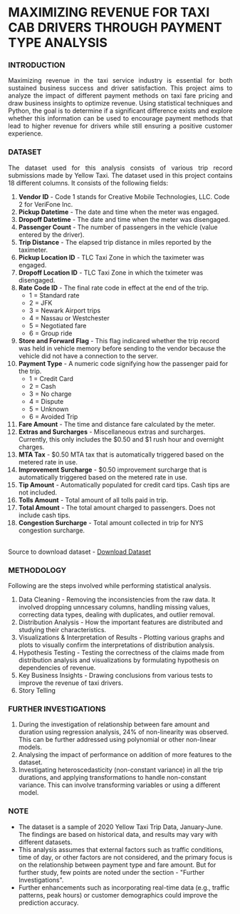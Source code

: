 # MAXIMIZING REVENUE FOR TAXI CAB DRIVERS THROUGH PAYMENT TYPE ANALYSIS

### INTRODUCTION
<p align="justify">Maximizing revenue in the taxi service industry is essential for both sustained business success and driver satisfaction. This project aims to analyze the impact of different payment methods on taxi fare pricing and draw business insights to optimize revenue. Using statistical techniques and Python, the goal is to determine if a significant difference exists and explore whether this information can be used to encourage payment methods that lead to higher revenue for drivers while still ensuring a positive customer experience.</p>

### DATASET
<p align="justify">The dataset used for this analysis consists of various trip record submissions made by Yellow Taxi. The dataset used in this project contains 18 different columns. It consists of the following fields:

<ol>
<li><b>Vendor ID</b> - Code 1 stands for Creative Mobile Technologies, LLC. Code 2 for VeriFone Inc.</li>

<li><b>Pickup Datetime</b> - The date and time when the meter was engaged.</li>

<li><b>Dropoff Datetime</b> - The date and time when the meter was disengaged.</li>

<li><b>Passenger Count</b> - The number of passengers in the vehicle (value entered by the driver).</li>

<li><b>Trip Distance</b> - The elapsed trip distance in miles reported by the taximeter.</li>

<li><b>Pickup Location ID</b> - TLC Taxi Zone in which the taximeter was engaged.</li>

<li><b>Dropoff Location ID</b> - TLC Taxi Zone in which the tximeter was disengaged.</li>

<li><b>Rate Code ID</b> - The final rate code in effect at the end of the trip.<br>
<ul>
<li>1 = Standard rate</li>
<li>2 = JFK</li>
<li>3 = Newark Airport trips</li>
<li>4 = Nassau or Westchester</li>
<li>5 = Negotiated fare</li>
<li>6 = Group ride</li>
</ul>
</li>

<li><b>Store and Forward Flag</b> - This flag indicared whether the trip record was held in vehicle memory before sending to the vendor because the vehicle did not have a connection to the server.</li>
<li><b>Payment Type</b> - A numeric code signifying how the passenger paid for the trip.<br>
<ul>
<li>1 = Credit Card</li>
<li>2 = Cash</li>
<li>3 = No charge</li>
<li>4 = Dispute</li>
<li>5 = Unknown</li>
<li>6 = Avoided Trip</li>
</ul>
</li>

<li><b>Fare Amount</b> - The time and distance fare calculated by the meter.</li>

<li><b>Extras and Surcharges</b> - Miscellaneous extras and surcharges. Currently, this only includes the $0.50 and $1 rush hour and overnight charges.</li>

<li><b>MTA Tax</b> - $0.50 MTA tax that is automatically triggered based on the metered rate in use.</li>

<li><b>Improvement Surcharge</b> - $0.50 improvement surcharge that is automatically triggered based on the metered rate in use.</li>

<li><b>Tip Amount</b> - Automatically populated for credit card tips. Cash tips are not included.</li>

<li><b>Tolls Amount</b> - Total amount of all tolls paid in trip.</li>

<li><b>Total Amount</b> - The total amount charged to passengers. Does not include cash tips.</li>

<li><b>Congestion Surcharge</b> - Total amount collected in trip for NYS congestion surcharge.</li>
</ol>
<br>
Source to download dataset - <a href="https://data.world/vizwiz/nyc-taxi-jan-2020/workspace/file?filename=yellow_tripdata_2020-01.csv">Download Dataset</a> 
</p>

### METHODOLOGY
Following are the steps involved while performing statistical analysis.<p align="justify">
<ol>
<li>Data Cleaning - Removing the inconsistencies from the raw data. It involved dropping unncessary columns, handling missing values, correcting data types, dealing with duplicates, and outlier removal.</li>
<li>Distribution Analysis - How the important features are distributed and studying their characteristics.</li>
<li>Visualizations & Interpretation of Results - Plotting various graphs and plots to visually confirm the interpretations of distribution analysis.</li>
<li>Hypothesis Testing - Testing the correctness of the claims made from distribution analysis and visualizations by formulating hypothesis on dependencies of revenue.</li>
<li>Key Business Insights - Drawing conclusions from various tests to improve the revenue of taxi drivers.</li>
<li>Story Telling</li>
</ol></p>

### FURTHER INVESTIGATIONS
<ol>
<li>During the investigation of relationship between fare amount and duration using regression analysis, 24% of non-linearity was observed. This can be further addressed using polynomial or other non-linear models.</li>
<li>Analysing the impact of performance on addition of more features to the dataset.</li>
<li>Investigating heteroscedasticity (non-constant variance) in all the trip durations, and applying transformations to handle non-constant variance. This can involve transforming variables or using a different model.</li>
</ol>

### NOTE
<ul>
<li>The dataset is a sample of 2020 Yellow Taxi Trip Data, January-June. The findings are based on historical data, and results may vary with different datasets.</li>
<li>This analysis assumes that external factors such as traffic conditions, time of day, or other factors are not considered, and the primary focus is on the relationship between payment type and fare amount. But for further study, few points are noted under the section - "Further Investigations".
<li>Further enhancements such as incorporating real-time data (e.g., traffic patterns, peak hours) or customer demographics could improve the prediction accuracy.</li>
</ul>
